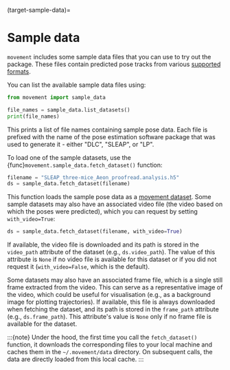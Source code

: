 (target-sample-data)=
# Sample data

`movement` includes some sample data files that you can use to
try out the package. These files contain predicted pose tracks from
various [supported formats](target-supported-formats).

You can list the available sample data files using:

```python
from movement import sample_data

file_names = sample_data.list_datasets()
print(file_names)
```

This prints a list of file names containing sample pose data.
Each file is prefixed with the name of the pose estimation software package
that was used to generate it - either "DLC", "SLEAP", or "LP".

To load one of the sample datasets, use the
{func}`movement.sample_data.fetch_dataset()` function:

```python
filename = "SLEAP_three-mice_Aeon_proofread.analysis.h5"
ds = sample_data.fetch_dataset(filename)
```
This function loads the sample pose data as a
[movement dataset](target-dataset). Some sample datasets may also have an
associated video file (the video based on which the poses were predicted),
which you can request by setting `with_video=True`:

```python
ds = sample_data.fetch_dataset(filename, with_video=True)
```

If available, the video file is downloaded and its path is stored
in the `video_path` attribute of the dataset (e.g., `ds.video_path`).
The value of this attribute is `None` if no video file is
available for this dataset or if you did not request it
(`with_video=False`, which is the default).

Some datasets may also have an associated frame file, which is a single
still frame extracted from the video. This can serve as a representative
image of the video, which could be useful for visualisation (e.g.,
as a background image for plotting trajectories). If available,
this file is always downloaded when fetching the dataset,
and its path is stored in the `frame_path` attribute
(e.g., `ds.frame_path`). This attribute's value is `None`
only if no frame file is available for the dataset.

:::{note}
Under the hood, the first time you call the `fetch_dataset()` function,
it downloads the corresponding files to your local machine and caches them
in the `~/.movement/data` directory. On subsequent calls, the data are directly
loaded from this local cache.
:::

